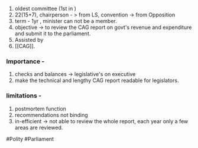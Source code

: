 1. oldest committee  (1st in )
2. 22(15+7), chairperson - > from LS, convention -> from Opposition
3. term -  1yr , minister can not be a member.
4. objective -> to review the CAG report on govt's revenue and expenditure and submit it to the parliament.
5. Assisted by 
6. [[CAG]]. 

### Importance - 
1. checks and balances -> legislative's on executive
2. make the technical and lengthy CAG report readable for legislators.
### limitations - 
1. postmortem function
2. recommendations not binding
3. in-efficient -> not able to review the whole report, each year only a few areas are reviewed.


#Polity #Parliament 